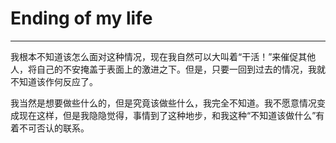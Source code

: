 # Ending of my life

----------------------------------------------------------------

我根本不知道该怎么面对这种情况，现在我自然可以大叫着“干活！”来催促其他人，将自己的不安掩盖于表面上的激进之下。但是，只要一回到过去的情况，我就不知道该作何反应了。

我当然是想要做些什么的，但是究竟该做些什么，我完全不知道。我不愿意情况变成现在这样，但是我隐隐觉得，事情到了这种地步，和我这种“不知道该做什么”有着不可否认的联系。